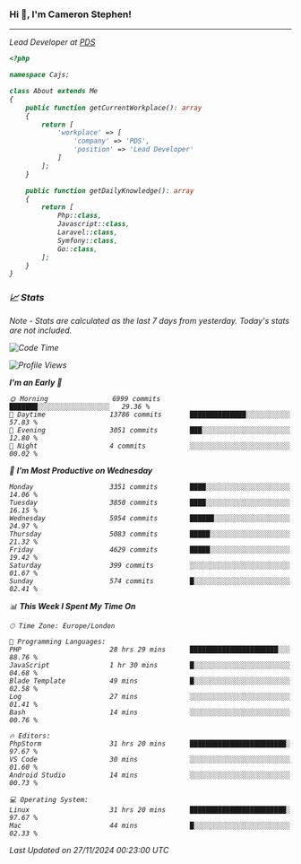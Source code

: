 ### Hi 👋, I'm Cameron Stephen!
<hr>
<p><em>Lead Developer at <a href="https://prindatasolutions.co.uk">PDS</a></p>


```php
<?php

namespace Cajs;

class About extends Me
{
    public function getCurrentWorkplace(): array
    {
        return [
            'workplace' => [
                'company' => 'PDS',
                'position' => 'Lead Developer'
            ]
        ];
    }

    public function getDailyKnowledge(): array
    {
        return [
            Php::class,
            Javascript::class,
            Laravel::class,
            Symfony::class,
            Go::class,
        ];
    }
}
```

### 📈 Stats
<p><em>Note - Stats are calculated as the last 7 days from yesterday. Today's stats are not included.</em></p>


<!--START_SECTION:waka-->
![Code Time](http://img.shields.io/badge/Code%20Time-4%2C091%20hrs%2041%20mins-blue)

![Profile Views](http://img.shields.io/badge/Profile%20Views-0-blue)

**I'm an Early 🐤** 

```text
🌞 Morning                6999 commits        ███████░░░░░░░░░░░░░░░░░░   29.36 % 
🌆 Daytime                13786 commits       ██████████████░░░░░░░░░░░   57.83 % 
🌃 Evening                3051 commits        ███░░░░░░░░░░░░░░░░░░░░░░   12.80 % 
🌙 Night                  4 commits           ░░░░░░░░░░░░░░░░░░░░░░░░░   00.02 % 
```
📅 **I'm Most Productive on Wednesday** 

```text
Monday                   3351 commits        ████░░░░░░░░░░░░░░░░░░░░░   14.06 % 
Tuesday                  3850 commits        ████░░░░░░░░░░░░░░░░░░░░░   16.15 % 
Wednesday                5954 commits        ██████░░░░░░░░░░░░░░░░░░░   24.97 % 
Thursday                 5083 commits        █████░░░░░░░░░░░░░░░░░░░░   21.32 % 
Friday                   4629 commits        █████░░░░░░░░░░░░░░░░░░░░   19.42 % 
Saturday                 399 commits         ░░░░░░░░░░░░░░░░░░░░░░░░░   01.67 % 
Sunday                   574 commits         █░░░░░░░░░░░░░░░░░░░░░░░░   02.41 % 
```


📊 **This Week I Spent My Time On** 

```text
🕑︎ Time Zone: Europe/London

💬 Programming Languages: 
PHP                      28 hrs 29 mins      ██████████████████████░░░   88.76 % 
JavaScript               1 hr 30 mins        █░░░░░░░░░░░░░░░░░░░░░░░░   04.68 % 
Blade Template           49 mins             █░░░░░░░░░░░░░░░░░░░░░░░░   02.58 % 
Log                      27 mins             ░░░░░░░░░░░░░░░░░░░░░░░░░   01.41 % 
Bash                     14 mins             ░░░░░░░░░░░░░░░░░░░░░░░░░   00.76 % 

🔥 Editors: 
PhpStorm                 31 hrs 20 mins      ████████████████████████░   97.67 % 
VS Code                  30 mins             ░░░░░░░░░░░░░░░░░░░░░░░░░   01.60 % 
Android Studio           14 mins             ░░░░░░░░░░░░░░░░░░░░░░░░░   00.73 % 

💻 Operating System: 
Linux                    31 hrs 20 mins      ████████████████████████░   97.67 % 
Mac                      44 mins             █░░░░░░░░░░░░░░░░░░░░░░░░   02.33 % 
```


 Last Updated on 27/11/2024 00:23:00 UTC
<!--END_SECTION:waka-->

